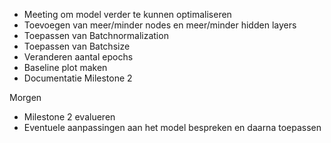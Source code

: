 - Meeting om model verder te kunnen optimaliseren
- Toevoegen van meer/minder nodes en meer/minder hidden layers
- Toepassen van Batchnormalization
- Toepassen van Batchsize
- Veranderen aantal epochs
- Baseline plot maken
- Documentatie Milestone 2

Morgen
- Milestone 2 evalueren
- Eventuele aanpassingen aan het model bespreken en daarna toepassen 
